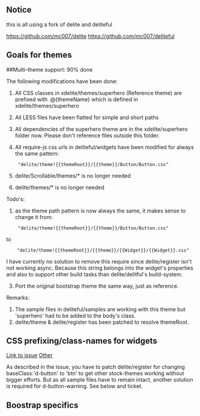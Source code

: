 ## Notice

this is all using a fork of delite and deliteful 

https://github.com/mc007/delite
https://github.com/mc007/deliteful


## Goals for themes

##Multi-theme support: 90% done

The following modifications have been done:

1. All CSS classes in xdelite/themes/superhero (Reference theme) are prefixed with .@{themeName} which is defined in 
xdelite/themes/superhero
2. All LESS files have been flatted for simple and short paths
3. All dependencies of the superhero theme are in the xdelite/superhero folder now. Please don't reference files
   outside this folder.
4. All require-js css urls in deliteful/widgets have been modified for always the same pattern: 
    
        "delite/theme!{{themeRoot}}/{{theme}}/Button/Button.css"

4. delite/Scrollable/themes/* is no longer needed
5. delite/themes/* is no longer needed

Todo's:

1. as the theme path pattern is now always the same, it makes sense to change it from: 
    
        "delite/theme!{{themeRoot}}/{{theme}}/Button/Button.css"
to
 
        "delite/theme!{{themeRoot}}/{{theme}}/{{Widget}}/{{Widget}}.css"

I have currently no solution to remove this require since delite/register isn't not working async. Because this 
string belongs into the widget's properties and also to support other build tasks than delite/delitful's build-system.


3. Port the original bootstrap theme the same way, just as reference. 
 
Remarks:

1. The sample files in deliteful/samples are working with this theme but 'superhero' had to be added to the body's class.
2. delite/theme & delite/register has been patched to resolve themeRoot.


## CSS prefixing/class-names for widgets

[Link to issue](https://github.com/ibm-js/deliteful/issues/525#issuecomment-76394688)
[Other](http://tkrugg.github.io/bootstrap-deliteful/compiled/all-Button.html)

As described in the issue, you have to patch delite/register for changing baseClass:'d-button' to 'btn' to get other
stock-themes working without bigger efforts. But as all sample files have to remain intact, another solution is required
for d-button-warning. See below and ticket.

## Boostrap specifics
